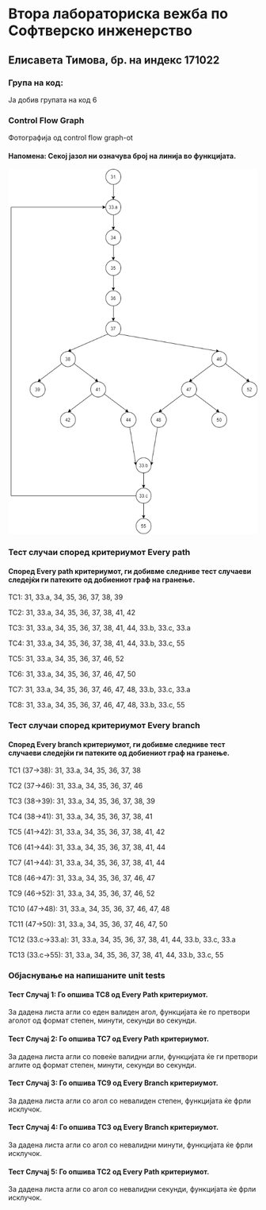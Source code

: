 # Втора лабораториска вежба по Софтверско инженерство

## Елисавета Тимова, бр. на индекс 171022

### Група на код:

Ја добив групата на код 6

###  Control Flow Graph

Фотографија од control flow graph-ot
#### Напомена: Секој јазол ни означува број на линија во функцијата.
![Control Flow Diagram](ControlFlowDiagram.png "Control Flow Diagram")

### Тест случаи според критериумот Every path
#### Според Every path критериумот, ги добивме следниве тест случаеви следејќи ги патеките од добиениот граф на гранење.
TC1: 31, 33.a, 34, 35, 36, 37, 38, 39

TC2: 31, 33.a, 34, 35, 36, 37, 38, 41, 42

TC3: 31, 33.a, 34, 35, 36, 37, 38, 41, 44, 33.b, 33.c, 33.a

TC4: 31, 33.a, 34, 35, 36, 37, 38, 41, 44, 33.b, 33.c, 55

TC5: 31, 33.a, 34, 35, 36, 37, 46, 52

TC6: 31, 33.a, 34, 35, 36, 37, 46, 47, 50

TC7: 31, 33.a, 34, 35, 36, 37, 46, 47, 48, 33.b, 33.c, 33.a

TC8: 31, 33.a, 34, 35, 36, 37, 46, 47, 48, 33.b, 33.c, 55

### Тест случаи според критериумот Every branch
#### Според Every branch критериумот, ги добивме следниве тест случаеви следејќи ги патеките од добиениот граф на гранење.
TC1  (37->38): 31, 33.a, 34, 35, 36, 37, 38

TC2  (37->46): 31, 33.a, 34, 35, 36, 37, 46

TC3  (38->39): 31, 33.a, 34, 35, 36, 37, 38, 39

TC4  (38->41): 31, 33.a, 34, 35, 36, 37, 38, 41

TC5  (41->42): 31, 33.a, 34, 35, 36, 37, 38, 41, 42

TC6  (41->44): 31, 33.a, 34, 35, 36, 37, 38, 41, 44

TC7  (41->44): 31, 33.a, 34, 35, 36, 37, 38, 41, 44

TC8  (46->47): 31, 33.a, 34, 35, 36, 37, 46, 47

TC9  (46->52): 31, 33.a, 34, 35, 36, 37, 46, 52

TC10 (47->48): 31, 33.a, 34, 35, 36, 37, 46, 47, 48

TC11 (47->50): 31, 33.a, 34, 35, 36, 37, 46, 47, 50

TC12 (33.c->33.a): 31, 33.a, 34, 35, 36, 37, 38, 41, 44, 33.b, 33.c, 33.a

TC13 (33.c->55): 31, 33.a, 34, 35, 36, 37, 38, 41, 44, 33.b, 33.c, 55

### Објаснување на напишаните unit tests
#### Тест Случај 1: Го опшива TC8 од Every Path критериумот.
За дадена листа агли со еден валиден агол, функцијата ќе го претвори аголот од формат степен, минути, секунди во секунди.

#### Тест Случај 2: Го опшива TC7 од Every Path критериумот.
За дадена листа агли со повеќе валидни агли, функцијата ќе ги претвори аглите од формат степен, минути, секунди во секунди.

#### Тест Случај 3: Го опшива TC9 од Every Branch критериумот.
За дадена листа агли со агол со невалиден степен, функцијата ќе фрли исклучок.

#### Тест Случај 4: Го опшива TC3 од Every Branch критериумот.
За дадена листа агли со агол со невалидни минути, функцијата ќе фрли исклучок.

#### Тест Случај 5: Го опшива TC2 од Every Path критериумот.
За дадена листа агли со агол со невалидни секунди, функцијата ќе фрли исклучок.